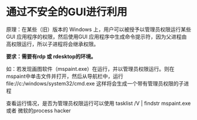 # 通过不安全的GUI进行利用

原理：在某些（旧）版本的 Windows 上，用户可以被授予以管理员权限运行某些 GUI 应用程序的权限，然后使用GUI 应用程序中生成命令提示符，因为父进程由高权限运行，所以子进程将会继承权限。

**要求：需要有rdp 或 rdesktop的环境。**

如：若发现画图软件（mspaint.exe）在运行，并以管理员权限运行。则在mspaint中单击文件并打开，然后从导航栏中，运行file://c:/windows/system32/cmd.exe   这样将会生成一个带有管理员权限的子进程

查看运行情况，是否为管理员权限运行可以使用 tasklist /V | findstr mspaint.exe 或者 微软的process hacker